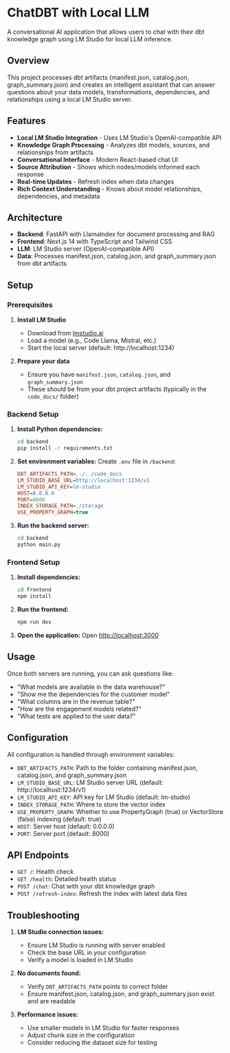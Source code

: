 # ChatDBT with Local LLM

A conversational AI application that allows users to chat with their dbt knowledge graph using LM Studio for local LLM inference.

## Overview

This project processes dbt artifacts (manifest.json, catalog.json, graph_summary.json) and creates an intelligent assistant that can answer questions about your data models, transformations, dependencies, and relationships using a local LM Studio server.

## Features

- **Local LM Studio Integration** - Uses LM Studio's OpenAI-compatible API
- **Knowledge Graph Processing** - Analyzes dbt models, sources, and relationships from artifacts
- **Conversational Interface** - Modern React-based chat UI
- **Source Attribution** - Shows which nodes/models informed each response
- **Real-time Updates** - Refresh index when data changes
- **Rich Context Understanding** - Knows about model relationships, dependencies, and metadata

## Architecture

- **Backend**: FastAPI with LlamaIndex for document processing and RAG
- **Frontend**: Next.js 14 with TypeScript and Tailwind CSS
- **LLM**: LM Studio server (OpenAI-compatible API)
- **Data**: Processes manifest.json, catalog.json, and graph_summary.json from dbt artifacts

## Setup

### Prerequisites

1. **Install LM Studio**
   - Download from [lmstudio.ai](https://lmstudio.ai/)
   - Load a model (e.g., Code Llama, Mistral, etc.)
   - Start the local server (default: http://localhost:1234)

2. **Prepare your data**
   - Ensure you have `manifest.json`, `catalog.json`, and `graph_summary.json`
   - These should be from your dbt project artifacts (typically in the `code_docs/` folder)

### Backend Setup

1. **Install Python dependencies:**
   ```bash
   cd backend
   pip install -r requirements.txt
   ```

2. **Set environment variables:**
   Create `.env` file in `/backend`:
   ```ini
   DBT_ARTIFACTS_PATH=../../code_docs
   LM_STUDIO_BASE_URL=http://localhost:1234/v1
   LM_STUDIO_API_KEY=lm-studio
   HOST=0.0.0.0
   PORT=8000
   INDEX_STORAGE_PATH=./storage
   USE_PROPERTY_GRAPH=true
   ```

3. **Run the backend server:**
   ```bash
   cd backend
   python main.py
   ```

### Frontend Setup

1. **Install dependencies:**
   ```bash
   cd frontend
   npm install
   ```

2. **Run the frontend:**
   ```bash
   npm run dev
   ```

3. **Open the application:**
   Open [http://localhost:3000](http://localhost:3000)

## Usage

Once both servers are running, you can ask questions like:

- "What models are available in the data warehouse?"
- "Show me the dependencies for the customer model"
- "What columns are in the revenue table?"
- "How are the engagement models related?"
- "What tests are applied to the user data?"

## Configuration

All configuration is handled through environment variables:

- `DBT_ARTIFACTS_PATH`: Path to the folder containing manifest.json, catalog.json, and graph_summary.json
- `LM_STUDIO_BASE_URL`: LM Studio server URL (default: http://localhost:1234/v1)
- `LM_STUDIO_API_KEY`: API key for LM Studio (default: lm-studio)
- `INDEX_STORAGE_PATH`: Where to store the vector index
- `USE_PROPERTY_GRAPH`: Whether to use PropertyGraph (true) or VectorStore (false) indexing (default: true)
- `HOST`: Server host (default: 0.0.0.0)
- `PORT`: Server port (default: 8000)

## API Endpoints

- `GET /`: Health check
- `GET /health`: Detailed health status
- `POST /chat`: Chat with your dbt knowledge graph
- `POST /refresh-index`: Refresh the index with latest data files

## Troubleshooting

1. **LM Studio connection issues:**
   - Ensure LM Studio is running with server enabled
   - Check the base URL in your configuration
   - Verify a model is loaded in LM Studio

2. **No documents found:**
   - Verify `DBT_ARTIFACTS_PATH` points to correct folder
   - Ensure manifest.json, catalog.json, and graph_summary.json exist and are readable

3. **Performance issues:**
   - Use smaller models in LM Studio for faster responses
   - Adjust chunk size in the configuration
   - Consider reducing the dataset size for testing
